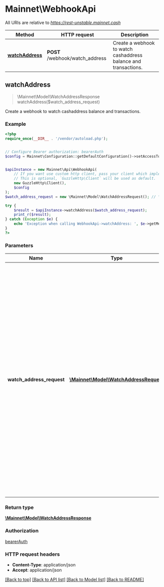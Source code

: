 # Mainnet\WebhookApi

All URIs are relative to *https://rest-unstable.mainnet.cash*

Method | HTTP request | Description
------------- | ------------- | -------------
[**watchAddress**](WebhookApi.md#watchAddress) | **POST** /webhook/watch_address | Create a webhook to watch cashaddress balance and transactions.



## watchAddress

> \Mainnet\Model\WatchAddressResponse watchAddress($watch_address_request)

Create a webhook to watch cashaddress balance and transactions.

### Example

```php
<?php
require_once(__DIR__ . '/vendor/autoload.php');


// Configure Bearer authorization: bearerAuth
$config = Mainnet\Configuration::getDefaultConfiguration()->setAccessToken('YOUR_ACCESS_TOKEN');


$apiInstance = new Mainnet\Api\WebhookApi(
    // If you want use custom http client, pass your client which implements `GuzzleHttp\ClientInterface`.
    // This is optional, `GuzzleHttp\Client` will be used as default.
    new GuzzleHttp\Client(),
    $config
);
$watch_address_request = new \Mainnet\Model\WatchAddressRequest(); // \Mainnet\Model\WatchAddressRequest | Based on the 'type' parameter the webhook will be triggered to either post balance or raw transactions to the 'url': - 'transaction:in' for incoming BCH transactions - 'transaction:out' for outgoing BCH transactions - 'transaction:in,out' both for incoming and outgoing BCH transactions - 'balance' will post the object according to 'BalanceResponse' schema - 'slptransaction:in' for incoming SLP transactions - 'slptransaction:out' for outgoing SLP transactions - 'slptransaction:in,out' both for incoming and outgoing SLP transactions - 'slpbalance' will post the object according to 'SlpBalanceResponse' schema  'tokenId' parameter is mandatory when using SLP webhooks.

try {
    $result = $apiInstance->watchAddress($watch_address_request);
    print_r($result);
} catch (Exception $e) {
    echo 'Exception when calling WebhookApi->watchAddress: ', $e->getMessage(), PHP_EOL;
}
?>
```

### Parameters


Name | Type | Description  | Notes
------------- | ------------- | ------------- | -------------
 **watch_address_request** | [**\Mainnet\Model\WatchAddressRequest**](../Model/WatchAddressRequest.md)| Based on the &#39;type&#39; parameter the webhook will be triggered to either post balance or raw transactions to the &#39;url&#39;: - &#39;transaction:in&#39; for incoming BCH transactions - &#39;transaction:out&#39; for outgoing BCH transactions - &#39;transaction:in,out&#39; both for incoming and outgoing BCH transactions - &#39;balance&#39; will post the object according to &#39;BalanceResponse&#39; schema - &#39;slptransaction:in&#39; for incoming SLP transactions - &#39;slptransaction:out&#39; for outgoing SLP transactions - &#39;slptransaction:in,out&#39; both for incoming and outgoing SLP transactions - &#39;slpbalance&#39; will post the object according to &#39;SlpBalanceResponse&#39; schema  &#39;tokenId&#39; parameter is mandatory when using SLP webhooks. |

### Return type

[**\Mainnet\Model\WatchAddressResponse**](../Model/WatchAddressResponse.md)

### Authorization

[bearerAuth](../../README.md#bearerAuth)

### HTTP request headers

- **Content-Type**: application/json
- **Accept**: application/json

[[Back to top]](#) [[Back to API list]](../../README.md#documentation-for-api-endpoints)
[[Back to Model list]](../../README.md#documentation-for-models)
[[Back to README]](../../README.md)

